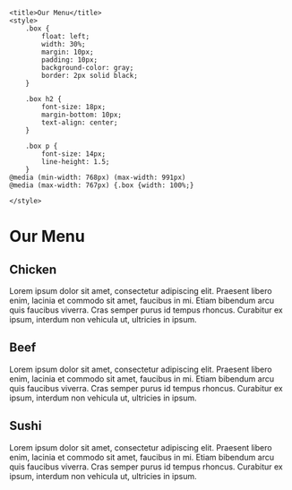 <!DOCTYPE html>
<html lang="en">
<head>
    <meta charset="UTF-8">
  
    <title>Our Menu</title>
    <style>
        .box {
            float: left;
            width: 30%; 
            margin: 10px;
            padding: 10px;
            background-color: gray; 
            border: 2px solid black; 
        }

        .box h2 {
            font-size: 18px;
            margin-bottom: 10px;
            text-align: center;
        }

        .box p {
            font-size: 14px;
            line-height: 1.5;
        }
    @media (min-width: 768px) (max-width: 991px)
    @media (max-width: 767px) {.box {width: 100%;}
    
    </style>
</head>
<body>
    <h1>Our Menu</h1>
    <div class="box">
        <h2>Chicken</h2>
        <p>Lorem ipsum dolor sit amet, consectetur adipiscing elit. Praesent libero enim, lacinia et commodo sit amet, faucibus in mi. Etiam bibendum arcu quis faucibus viverra. Cras semper purus id tempus rhoncus. Curabitur ex ipsum, interdum non vehicula ut, ultricies in ipsum.</p>
    </div>
    <div class="box">
        <h2>Beef</h2>
        <p>Lorem ipsum dolor sit amet, consectetur adipiscing elit. Praesent libero enim, lacinia et commodo sit amet, faucibus in mi. Etiam bibendum arcu quis faucibus viverra. Cras semper purus id tempus rhoncus. Curabitur ex ipsum, interdum non vehicula ut, ultricies in ipsum.</p>
    </div>
    <div class="box">
        <h2>Sushi</h2>
        <p>Lorem ipsum dolor sit amet, consectetur adipiscing elit. Praesent libero enim, lacinia et commodo sit amet, faucibus in mi. Etiam bibendum arcu quis faucibus viverra. Cras semper purus id tempus rhoncus. Curabitur ex ipsum, interdum non vehicula ut, ultricies in ipsum.</p>
    </div>
</body>
</html>

